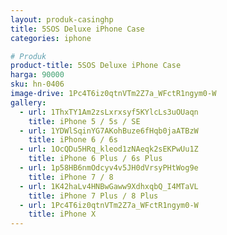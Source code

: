 ```yaml
---
layout: produk-casinghp
title: 5SOS Deluxe iPhone Case
categories: iphone

# Produk
product-title: 5SOS Deluxe iPhone Case
harga: 90000
sku: hn-0406
image-drive: 1Pc4T6iz0qtnVTm2Z7a_WFctR1ngym0-W
gallery:
  - url: 1ThxTY1Am2zsLxrxsyf5KYlcLs3uOUaqn
    title: iPhone 5 / 5s / SE
  - url: 1YDWlSqinYG7AKohBuze6fHqb0jaATBzW
    title: iPhone 6 / 6s
  - url: 1OcQDu5HRq_kleod1zNAeqk2sEKPwUu1Z
    title: iPhone 6 Plus / 6s Plus
  - url: 1p58HB6nmOdcyv4v5JH0dVrsyPHtWog9e
    title: iPhone 7 / 8
  - url: 1K42haLv4HNBwGaww9XdhxqbQ_I4MTaVL
    title: iPhone 7 Plus / 8 Plus
  - url: 1Pc4T6iz0qtnVTm2Z7a_WFctR1ngym0-W
    title: iPhone X
---
```

